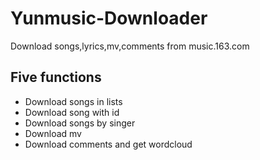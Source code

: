 # Yunmusic-Downloader
Download songs,lyrics,mv,comments from music.163.com
## Five functions
- Download songs in lists
- Download song with id
- Download songs by singer
- Download mv
- Download comments and get wordcloud
